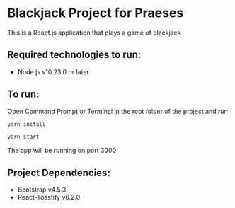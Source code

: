 # Blackjack Project for Praeses

This is a React.js application that plays a game of blackjack

## Required technologies to run:

- Node.js v10.23.0 or later

## To run:

Open Command Prompt or Terminal in the root folder of the project and run

```bash
yarn install

yarn start
```

The app will be running on port 3000

## Project Dependencies:

- Bootstrap v4.5.3
- React-Toastify v6.2.0
